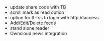 - update share code  with TB 
- scroll mark as read option
- option for tt-rss to login with http htaccess
- Add/Edit/Delete feeds
- stand alone reader
- Owncloud news integration
